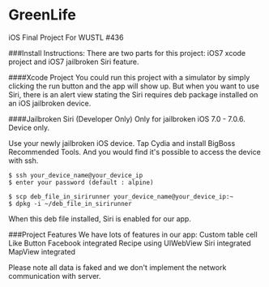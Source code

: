GreenLife
=========

iOS Final Project For WUSTL #436 

###Install Instructions:
There are two parts for this project: iOS7 xcode project and iOS7 jailbroken Siri feature.

####Xcode Project
You could run this project with a simulator by simply clicking the run button and the app will show up. But when you want to use Siri, there is an alert view stating the Siri requires deb package installed on an iOS jailbroken device.

####Jailbroken Siri (Developer Only)
Only for jailbroken iOS 7.0 - 7.0.6. Device only.

Use your newly jailbroken iOS device. Tap Cydia and install BigBoss Recommended Tools. And you would find it's possible to access the device with ssh. 

```
$ ssh your_device_name@your_device_ip
$ enter your password (default : alpine)

$ scp deb_file_in_sirirunner your_device_name@your_device_ip:~
$ dpkg -i ~/deb_file_in_sirirunner

```
When this deb file installed, Siri is enabled for our app.

###Project Features
We have lots of features in our app:
Custom table cell
Like Button
Facebook integrated
Recipe using UIWebView 
Siri integrated
MapView integrated

Please note all data is faked and we don't implement the network communication with server.




